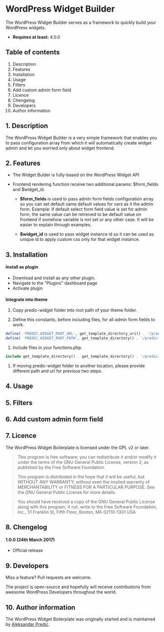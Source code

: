 # WordPress Widget Builder

The WordPress Widget Builder serves as a framework to quickly build your WordPress widgets.

* **Requires at least:** 4.0.0 

## Table of contents
1. Description
2. Features
3. Installation
4. Usage
5. Filters
6. Add custom admin form field
7. Licence
8. Chengelog
9. Developers
10. Author information


## 1. Description

The WordPress Widget Builder is a very simple framework that enables you to pass configuration array from which it will automatically create widget admin and let you worried only about widget frontend.


## 2. Features

* The Widget Bulder is fully-based on the WordPress Widget API
* Frontend rendering function receive two additional params: $form_fields and $widget_id. 

    * **$form_fields** is used to pass admin form fields configuration array so you can set default same default values for vars as it the admin form. Example: If default select form field value is set for admin form, the same value can be retreived to be default value on frontend if somehow variable is not set or any other case. It will be easier to explain through examples.

    * **$widget_id** is used to pass widget instance id so it can be used as unique id to apply custom css only for that widget instance.


## 3. Installation

#### Install as plugin

* Download and install as any other plugin. 
* Navigate to the "Plugins" dashboard page
* Activate plugin

#### Integrate into theme

1. Copy predic-widget folder into root path of your theme folder.

1. Define this constants, before including files, for all admin form fields to work.

 ```php
define( 'PREDIC_WIDGET_ROOT_URL', get_template_directory_uri() . '/predic-widget' );
define( 'PREDIC_WIDGET_ROOT_PATH', get_template_directory() . '/predic-widget');
```

1. Include files in your functions.php.

```php
include get_template_directory() . get_template_directory() . '/predic-widget';
```

1. If moving predic-widget folder to another location, please provide different path and url for previous two steps.


## 4. Usage


## 5. Filters


## 6. Add custom admin form field


## 7. Licence

The WordPress Widget Boilerplate is licensed under the GPL v2 or later.

>This program is free software; you can redistribute it and/or modify it under the terms of the GNU General Public License, version 2, as published by the Free Software Foundation.

>This program is distributed in the hope that it will be useful, but WITHOUT ANY WARRANTY; without even the implied warranty of MERCHANTABILITY or FITNESS FOR A PARTICULAR PURPOSE. See the GNU General Public License for more details.

>You should have received a copy of the GNU General Public License along with this program; if not, write to the Free Software Foundation, Inc., 51 Franklin St, Fifth Floor, Boston, MA 02110-1301 USA


## 8. Chengelog


#### 1.0.0 (24th March 2017)
* Official release


## 9. Developers

Miss a feature? Pull requests are welcome.

The project is open-source and hopefully will receive contributions from awesome WordPress Developers throughout the world.


## 10. Author information

The WordPress Widget Boilerplate was originally started and is maintained by [Aleksandar Predic](https://github.com/AleksandarPredic).